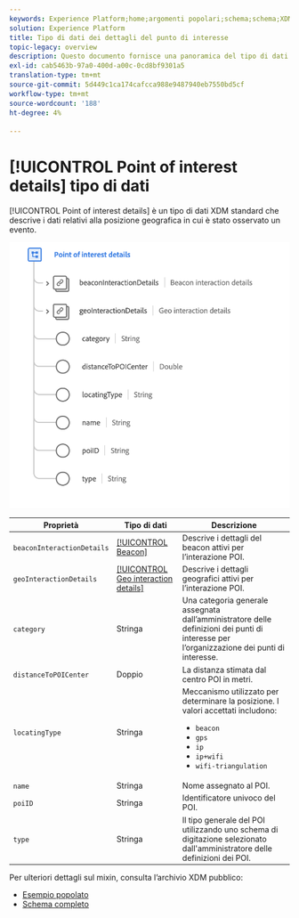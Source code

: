 ```yaml
---
keywords: Experience Platform;home;argomenti popolari;schema;schema;XDM;campi;schemi;schemi;schemi;poi;dettagli;punto di interesse;dettagli del punto di interesse;tipo di dati;tipo di dati;tipo di dati;
solution: Experience Platform
title: Tipo di dati dei dettagli del punto di interesse
topic-legacy: overview
description: Questo documento fornisce una panoramica del tipo di dati XDM dei dettagli del punto di interesse.
exl-id: cab5463b-97a0-400d-a00c-0cd8bf9301a5
translation-type: tm+mt
source-git-commit: 5d449c1ca174cafcca988e9487940eb7550bd5cf
workflow-type: tm+mt
source-wordcount: '188'
ht-degree: 4%

---
```


# [!UICONTROL Point of interest details] tipo di dati

[!UICONTROL Point of interest details] è un tipo di dati XDM standard che descrive i dati relativi alla posizione geografica in cui è stato osservato un evento.

<img src="../images/data-types/poi-details.png" width="550" /><br />

| Proprietà | Tipo di dati | Descrizione |
| --- | --- | --- |
| `beaconInteractionDetails` | [[!UICONTROL Beacon]](./beacon.md) | Descrive i dettagli del beacon attivi per l’interazione POI. |
| `geoInteractionDetails` | [[!UICONTROL Geo interaction details]](./geo-interaction-details.md) | Descrive i dettagli geografici attivi per l’interazione POI. |
| `category` | Stringa | Una categoria generale assegnata dall’amministratore delle definizioni dei punti di interesse per l’organizzazione dei punti di interesse. |
| `distanceToPOICenter` | Doppio | La distanza stimata dal centro POI in metri. |
| `locatingType` | Stringa | Meccanismo utilizzato per determinare la posizione. I valori accettati includono: <ul><li>`beacon`</li><li>`gps`</li><li>`ip`</li><li>`ip+wifi`</li><li>`wifi-triangulation`</li></ul> |
| `name` | Stringa | Nome assegnato al POI. |
| `poiID` | Stringa | Identificatore univoco del POI. |
| `type` | Stringa | Il tipo generale del POI utilizzando uno schema di digitazione selezionato dall&#39;amministratore delle definizioni dei POI. |

Per ulteriori dettagli sul mixin, consulta l’archivio XDM pubblico:

* [Esempio popolato](https://github.com/adobe/xdm/blob/master/components/datatypes/poi-detail.example.1.json)
* [Schema completo](https://github.com/adobe/xdm/blob/master/components/datatypes/poi-detail.schema.json)
